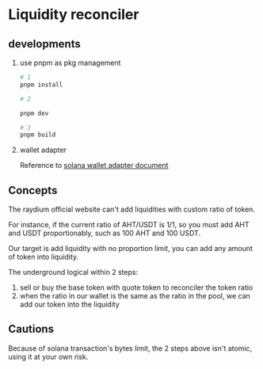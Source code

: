 # Liquidity reconciler

## developments

1. use pnpm as pkg management

    ```sh
    # 1
    pnpm install 

    # 2

    pnpm dev

    # 3
    pnpm build
    ```

2. wallet adapter

    Reference to [solana wallet adapter document](https://github.com/solana-labs/wallet-adapter/blob/master/APP.md)

## Concepts

The raydium official website can't add liquidities with custom ratio of token.

For instance, if the current ratio of AHT/USDT is 1/1, so you must add AHT and USDT proportionably, such as 100 AHT and 100 USDT.

Our target is add liquidity with no proportion limit, you can add any amount of token into liquidity.

The underground logical within 2 steps:

1. sell or buy the base token with quote token to reconciler the token ratio
2. when the ratio in our wallet is the same as the ratio in the pool, we can add our token into the liquidity

## Cautions

Because of solana transaction's bytes limit, the 2 steps above isn't atomic, using it at your own risk.
